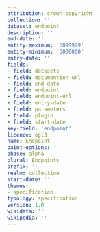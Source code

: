 ```yaml
---
attribution: crown-copyright
collection: ''
dataset: endpoint
description: ''
end-date: ''
entity-maximum: '6099999'
entity-minimum: '6000000'
entry-date: ''
fields:
- field: datasets
- field: documention-url
- field: end-date
- field: endpoint
- field: endpoint-url
- field: entry-date
- field: parameters
- field: plugin
- field: start-date
key-field: 'endpoint'
licence: ogl3
name: Endpoint
paint-options: ''
phase: alpha
plural: Endpoints
prefix: ''
realm: collection
start-date: ''
themes:
- specification
typology: specification
version: 1.0
wikidata: ''
wikipedia: ''
---
```

